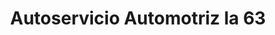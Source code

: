 ---
title: "Autoservicio Automotriz la 63"
url: /bogota-d-c/autoservicio-automotriz-la-63/
shop: reparación de automóviles
---